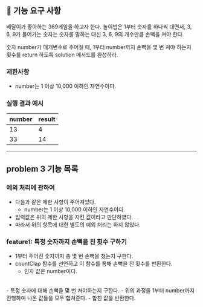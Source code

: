 ## 🚀 기능 요구 사항

배달이가 좋아하는 369게임을 하고자 한다. 놀이법은 1부터 숫자를 하나씩 대면서, 3, 6, 9가 들어가는 숫자는 숫자를 말하는 대신 3, 6, 9의 개수만큼 손뼉을 쳐야 한다.

숫자 number가 매개변수로 주어질 때, 1부터 number까지 손뼉을 몇 번 쳐야 하는지 횟수를 return 하도록 solution 메서드를 완성하라.

### 제한사항

- number는 1 이상 10,000 이하인 자연수이다.

### 실행 결과 예시

| number | result |
| --- | --- |
| 13 | 4 |
| 33 | 14 |

---
## problem 3 기능 목록
### 예외 처리에 관하여
- 다음과 같은 제한 사항이 주어져있다.
  - number는 1 이상 10,000 이하인 자연수이다.
- 입력값은 위의 제한 사항을 지킨 값이라고 판단하였다.
- 따라서 위의 항목에 대한 별도의 예외 처리는 하지 않았다.

### feature1: 특정 숫자까지 손뼉을 친 횟수 구하기
- 1부터 주어진 숫자까지 총 몇 번 손뼉을 쳤는지 구한다.
- countClap 함수를 선언하고 이 함수를 통해 손뼉을 친 횟수를 반환한다.
  - 인자 값은 number이다.
<br>
- 특정 숫자에 대해 손뼉을 몇 번 쳐야하는지 구한다.
- 위의 과정을 1부터 number까지 진행하며 나온 값들을 모두 합쳐준다.
- 합친 값을 반환한다.